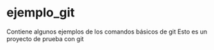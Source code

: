 # ejemplo_git
Contiene algunos ejemplos de los comandos básicos de git
Esto es un proyecto de prueba con git
